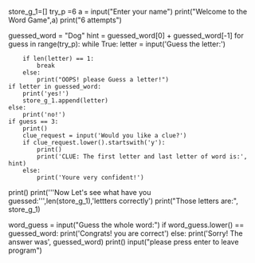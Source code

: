 
store_g_1=[]
try_p =6
a = input("Enter your name")
print("Welcome to the Word Game",a)
print("6 attempts")

guessed_word = "Dog"
hint = guessed_word[0] + guessed_word[-1]
for guess in range(try_p):
    while True:
        letter = input('Guess the letter:')

        if len(letter) == 1:
            break
        else:
            print("OOPS! please Guess a letter!")
    if letter in guessed_word:
        print('yes!')
        store_g_1.append(letter)
    else:
        print('no!')
    if guess == 3:
        print()
        clue_request = input('Would you like a clue?')
        if clue_request.lower().startswith('y'):
            print()
            print('CLUE: The first letter and last letter of word is:', hint)
        else:
            print('Youre very confident!')
print()
print('''Now Let's see what have you guessed:''',len(store_g_1),'lettters correctly')
print("Those letters are:", store_g_1)

word_guess = input("Guess the whole word:")
if word_guess.lower() == guessed_word:
    print('Congrats! you are correct')
else:
    print('Sorry! The answer was', guessed_word)
    print()
    input("please press enter to leave program")

